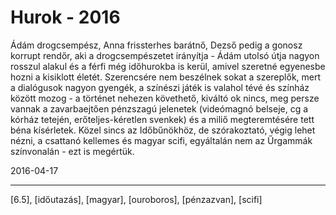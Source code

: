 # Hurok - 2016

Ádám drogcsempész, Anna frissterhes barátnő, Dezső pedig a gonosz korrupt rendőr, aki a drogcsempészetet irányítja - Ádám utolsó útja nagyon rosszul alakul és a férfi még időhurokba is kerül, amivel szeretné egyenesbe hozni a kisiklott életét. Szerencsére nem beszélnek sokat a szereplők, mert a dialógusok nagyon gyengék, a színészi játék is valahol tévé és színház között mozog - a történet nehezen követhető, kiváltó ok nincs, meg persze vannak a zavarbaejtően pénzszagú jelenetek (videómagnó belseje, cg a kórház tetején, erőteljes-kéretlen svenkek) és a miliő megteremtésére tett béna kísérletek. Közel sincs az Időbűnökhöz, de szórakoztató, végig lehet nézni, a csattanó kellemes és magyar scifi, egyáltalán nem az Űrgammák színvonalán - ezt is megértük.

2016-04-17 

----

[6.5], [időutazás], [magyar], [ouroboros], [pénzazvan], [scifi]